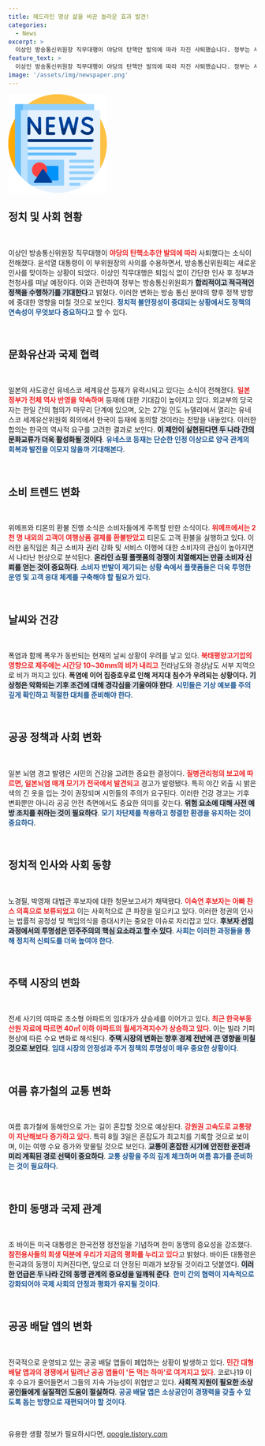 ```yaml
---
title: 헤드라인 명상 삶을 바꾼 놀라운 효과 발견!
categories:
  - News
excerpt: >
  이상인 방송통신위원장 직무대행이 야당의 탄핵안 발의에 따라 자진 사퇴했습니다. 정부는 사퇴를 수용하며, 후임 공백이 우려됩니다. 한편, 일본은 사도광산 유네스코 등재 전망이 밝아지고 있습니다.
feature_text: >
  이상인 방송통신위원장 직무대행이 야당의 탄핵안 발의에 따라 자진 사퇴했습니다. 정부는 사퇴를 수용하며, 후임 공백이 우려됩니다. 한편, 일본은 사도광산 유네스코 등재 전망이 밝아지고 있습니다.
image: '/assets/img/newspaper.png'
---
```


<p><img src="/assets/img/newspaper.png" alt="kimp 속보" /></p>

<h2 data-ke-size="size26">정치 및 사회 현황</h2>

<p data-ke-size="size16">&nbsp;</p>

<p>이상인 방송통신위원장 직무대행이 <b><span style="color: #ee2323;">야당의 탄핵소추안 발의에 따라</span></b> 사퇴했다는 소식이 전해졌다. 윤석열 대통령이 이 부위원장의 사의를 수용하면서, 방송통신위원회는 새로운 인사를 맞이하는 상황이 되었다. 이상인 직무대행은 퇴임식 없이 간단한 인사 후 정부과천청사를 떠날 예정이다. 이와 관련하여 정부는 방송통신위원회가 <b><span style="background-color: #21538527;">합리적이고 적극적인 정책을 수행하기를 기대한다</span></b>고 밝혔다. 이러한 변화는 방송 통신 분야의 향후 정책 방향에 중대한 영향을 미칠 것으로 보인다. <b><span style="color: #1a5490;">정치적 불안정성이 증대되는 상황에서도 정책의 연속성이 무엇보다 중요하다</span></b>고 할 수 있다.</p>

<p data-ke-size="size16">&nbsp;</p>

<h2 data-ke-size="size26">문화유산과 국제 협력</h2>

<p data-ke-size="size16">&nbsp;</p>

<p>일본의 사도광산 유네스코 세계유산 등재가 유력시되고 있다는 소식이 전해졌다. <b><span style="color: #ee2323;">일본 정부가 전체 역사 반영을 약속하며</span></b> 등재에 대한 기대감이 높아지고 있다. 외교부의 당국자는 한일 간의 협의가 마무리 단계에 있으며, 오는 27일 인도 뉴델리에서 열리는 유네스코 세계유산위원회 회의에서 한국이 등재에 동의할 것이라는 전망을 내놓았다. 이러한 합의는 한국의 역사적 요구를 고려한 결과로 보인다. <b><span style="background-color: #21538527;">이 제안이 실현된다면 두 나라 간의 문화교류가 더욱 활성화될 것이다</span></b>. <b><span style="color: #1a5490;">유네스코 등재는 단순한 인정 이상으로 양국 관계의 회복과 발전을 이모지 않을까 기대해본다</span></b>.</p>

<p data-ke-size="size16">&nbsp;</p>

<h2 data-ke-size="size26">소비 트렌드 변화</h2>

<p data-ke-size="size16">&nbsp;</p>

<p>위메프와 티몬의 환불 진행 소식은 소비자들에게 주목할 만한 소식이다. <b><span style="color: #ee2323;">위메프에서는 2천 명 내외의 고객이 여행상품 결제를 환불받았고</span></b> 티몬도 고객 환불을 실행하고 있다. 이러한 움직임은 최근 소비자 권리 강화 및 서비스 이행에 대한 소비자의 관심이 높아지면서 나타난 현상으로 분석된다. <b><span style="background-color: #21538527;">온라인 쇼핑 플랫폼의 경쟁이 치열해지는 만큼 소비자 신뢰를 얻는 것이 중요하다</span></b>. <b><span style="color: #1a5490;">소비자 반발이 제기되는 상황 속에서 플랫폼들은 더욱 투명한 운영 및 고객 응대 체계를 구축해야 할 필요가 있다</span></b>.</p>

<p data-ke-size="size16">&nbsp;</p>

<h2 data-ke-size="size26">날씨와 건강</h2>

<p data-ke-size="size16">&nbsp;</p>

<p>폭염과 함께 폭우가 동반되는 현재의 날씨 상황이 우려를 낳고 있다. <b><span style="color: #ee2323;">북태평양고기압의 영향으로 제주에는 시간당 10~30mm의 비가 내리고</span></b> 전라남도와 경상남도 서부 지역으로 비가 퍼지고 있다. <strong>폭염에 이어 집중호우로 인해 저지대 침수가 우려되는 상황이다.</strong> <b><span style="background-color: #21538527;">기상청은 악화되는 기후 조건에 대해 경각심을 기울여야 한다</span></b>. <b><span style="color: #1a5490;">시민들은 기상 예보를 주의 깊게 확인하고 적절한 대처를 준비해야 한다</span></b>.</p>

<p data-ke-size="size16">&nbsp;</p>

<h2 data-ke-size="size26">공공 정책과 사회 변화</h2>

<p data-ke-size="size16">&nbsp;</p>

<p>일본 뇌염 경고 발령은 시민의 건강을 고려한 중요한 결정이다. <b><span style="color: #ee2323;">질병관리청의 보고에 따르면, 일본뇌염 매개 모기가 전국에서 발견되고</span></b> 경고가 발령됐다. 특히 야간 외출 시 밝은색의 긴 옷을 입는 것이 권장되며 시민들의 주의가 요구된다. 이러한 건강 경고는 기후 변화뿐만 아니라 공공 안전 측면에서도 중요한 의미를 갖는다. <b><span style="background-color: #21538527;">위험 요소에 대해 사전 예방 조치를 취하는 것이 필요하다</span></b>. <b><span style="color: #1a5490;">모기 차단제를 착용하고 청결한 환경을 유지하는 것이 중요하다</span></b>.</p>

<p data-ke-size="size16">&nbsp;</p>

<h2 data-ke-size="size26">정치적 인사와 사회 동향</h2>

<p data-ke-size="size16">&nbsp;</p>

<p>노경필, 박영재 대법관 후보자에 대한 청문보고서가 채택됐다. <b><span style="color: #ee2323;">이숙연 후보자는 아빠 찬스 의혹으로 보류되었고</span></b> 이는 사회적으로 큰 파장을 일으키고 있다. 이러한 정권의 인사는 법률적 공정성 및 책임의식을 증대시키는 중요한 이슈로 자리잡고 있다. <b><span style="background-color: #21538527;">후보자 선임 과정에서의 투명성은 민주주의의 핵심 요소라고 할 수 있다</span></b>. <b><span style="color: #1a5490;">사회는 이러한 과정들을 통해 정치적 신뢰도를 더욱 높여야 한다</span></b>.</p>

<p data-ke-size="size16">&nbsp;</p>

<h2 data-ke-size="size26">주택 시장의 변화</h2>

<p data-ke-size="size16">&nbsp;</p>

<p>전세 사기의 여파로 초소형 아파트의 임대가가 상승세를 이어가고 있다. <b><span style="color: #ee2323;">최근 한국부동산원 자료에 따르면 40㎡ 이하 아파트의 월세가격지수가 상승하고 있다</span></b>. 이는 빌라 기피현상에 따른 수요 변화로 해석된다. <b><span style="background-color: #21538527;">주택 시장의 변화는 향후 경제 전반에 큰 영향을 미칠 것으로 보인다</span></b>. <b><span style="color: #1a5490;">임대 시장의 안정성과 주거 정책의 투명성이 매우 중요한 상황이다</span></b>.</p>

<p data-ke-size="size16">&nbsp;</p>

<h2 data-ke-size="size26">여름 휴가철의 교통 변화</h2>

<p data-ke-size="size16">&nbsp;</p>

<p>여름 휴가철에 동해안으로 가는 길이 혼잡할 것으로 예상된다. <b><span style="color: #ee2323;">강원권 고속도로 교통량이 지난해보다 증가하고 있다</span></b>. 특히 8월 3일은 혼잡도가 최고치를 기록할 것으로 보이며, 이는 여행 수요 증가와 맞물릴 것으로 보인다. <b><span style="background-color: #21538527;">교통이 혼잡한 시기에 안전한 운전과 미리 계획된 경로 선택이 중요하다</span></b>. <b><span style="color: #1a5490;">교통 상황을 주의 깊게 체크하며 여름 휴가를 준비하는 것이 필요하다</span></b>.</p>

<p data-ke-size="size16">&nbsp;</p>

<h2 data-ke-size="size26">한미 동맹과 국제 관계</h2>

<p data-ke-size="size16">&nbsp;</p>

<p>조 바이든 미국 대통령은 한국전쟁 정전일을 기념하며 한미 동맹의 중요성을 강조했다. <b><span style="color: #ee2323;">참전용사들의 희생 덕분에 우리가 지금의 평화를 누리고 있다</span></b>고 밝혔다. 바이든 대통령은 한국과의 동맹이 지켜진다면, 앞으로 더 안정된 미래가 보장될 것이라고 덧붙였다. <b><span style="background-color: #21538527;">이러한 언급은 두 나라 간의 동맹 관계의 중요성을 일깨워 준다</span></b>. <b><span style="color: #1a5490;">한미 간의 협력이 지속적으로 강화되어야 국제 사회의 안정과 평화가 유지될 것이다</span></b>.</p>

<p data-ke-size="size16">&nbsp;</p>

<h2 data-ke-size="size26">공공 배달 앱의 변화</h2>

<p data-ke-size="size16">&nbsp;</p>

<p>전국적으로 운영되고 있는 공공 배달 앱들이 폐업하는 상황이 발생하고 있다. <b><span style="color: #ee2323;">민간 대형 배달 앱과의 경쟁에서 밀려난 공공 앱들이 '돈 먹는 하마'로 여겨지고 있다</span></b>. 코로나19 이후 수요가 줄어들면서 그들의 지속 가능성이 위협받고 있다. <b><span style="background-color: #21538527;">사회적 지원이 필요한 소상공인들에게 실질적인 도움이 절실하다</span></b>. <b><span style="color: #1a5490;">공공 배달 앱은 소상공인이 경쟁력을 갖출 수 있도록 돕는 방향으로 재편되어야 할 것이다</span></b>.</p>

<p data-ke-size="size16">&nbsp;</p>
유용한 생활 정보가 필요하시다면, <a href="https://qoogle.tistory.com" rel="dofollow">qoogle.tistory.com</a>


